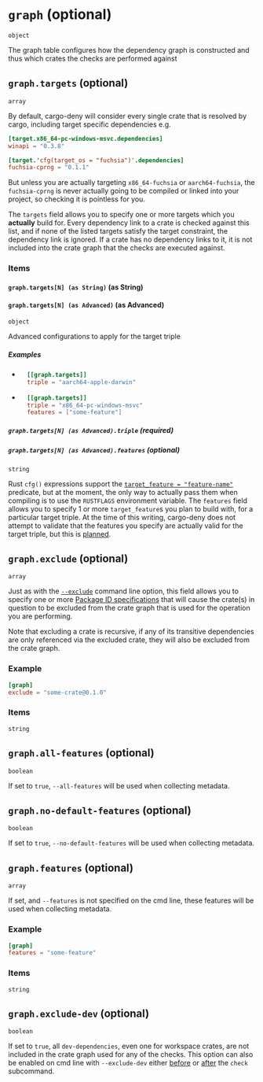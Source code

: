 # `graph` (optional)

`object`

The graph table configures how the dependency graph is constructed and thus which crates the
checks are performed against


## `graph.targets` (optional)

`array`

By default, cargo-deny will consider every single crate that is resolved by cargo, including
target specific dependencies e.g.

```toml
[target.x86_64-pc-windows-msvc.dependencies]
winapi = "0.3.8"

[target.'cfg(target_os = "fuchsia")'.dependencies]
fuchsia-cprng = "0.1.1"
```

But unless you are actually targeting `x86_64-fuchsia` or `aarch64-fuchsia`, the `fuchsia-cprng` is
never actually going to be compiled or linked into your project, so checking it is pointless for you.

The `targets` field allows you to specify one or more targets which you **actually** build for.
Every dependency link to a crate is checked against this list, and if none of the listed targets
satisfy the target constraint, the dependency link is ignored. If a crate has no dependency links
to it, it is not included into the crate graph that the checks are
executed against.


### Items



#### `graph.targets[N] (as String)` (as String)



#### `graph.targets[N] (as Advanced)` (as Advanced)

`object`

Advanced configurations to apply for the target triple

##### Examples

- ```toml
    [[graph.targets]]
    triple = "aarch64-apple-darwin"
    ```

- ```toml
    [[graph.targets]]
    triple = "x86_64-pc-windows-msvc"
    features = ["some-feature"]
    ```

##### `graph.targets[N] (as Advanced).triple` (required)



##### `graph.targets[N] (as Advanced).features` (optional)

`string`

Rust `cfg()` expressions support the [`target_feature = "feature-name"`](https://doc.rust-lang.org/reference/attributes/codegen.html#the-target_feature-attribute)
predicate, but at the moment, the only way to actually pass them when compiling is to use
the `RUSTFLAGS` environment variable. The `features` field allows you to specify 1 or more
`target_feature`s you plan to build with, for a particular target triple. At the time of
this writing, cargo-deny does not attempt to validate that the features you specify are
actually valid for the target triple, but this is [planned](https://github.com/EmbarkStudios/cfg-expr/issues/1).


## `graph.exclude` (optional)

`array`

Just as with the [`--exclude`](https://embarkstudios.github.io/cargo-deny/cli/common.html#--exclude-dev)
command line option, this field allows you to specify one or more [Package ID specifications](https://doc.rust-lang.org/cargo/commands/cargo-pkgid.html)
that will cause the crate(s) in question to be excluded from the crate graph that is used
for the operation you are performing.

Note that excluding a crate is recursive, if any of its transitive dependencies are only referenced
via the excluded crate, they will also be excluded from the crate graph.


### Example

```toml
[graph]
exclude = "some-crate@0.1.0"
```

### Items

`string`

## `graph.all-features` (optional)

`boolean`

If set to `true`, `--all-features` will be used when collecting metadata.

## `graph.no-default-features` (optional)

`boolean`

If set to `true`, `--no-default-features` will be used when collecting metadata.

## `graph.features` (optional)

`array`

If set, and `--features` is not specified on the cmd line, these features will be used when
collecting metadata.


### Example

```toml
[graph]
features = "some-feature"
```

### Items

`string`

## `graph.exclude-dev` (optional)

`boolean`

If set to `true`, all `dev-dependencies`, even one for workspace crates, are not included
in the crate graph used for any of the checks. This option can also be enabled on cmd line
with `--exclude-dev` either [before](https://embarkstudios.github.io/cargo-deny/cli/common.html#--exclude-dev)
or [after](https://embarkstudios.github.io/cargo-deny/cli/check.html#--exclude-dev)
the `check` subcommand.
